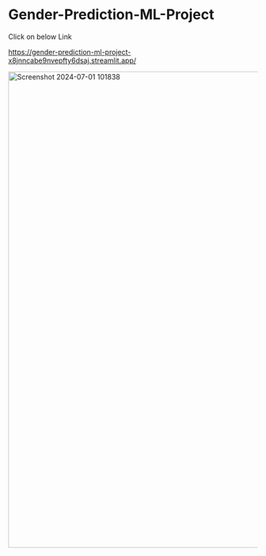 # Gender-Prediction-ML-Project

Click on below Link

https://gender-prediction-ml-project-x8jnncabe9nvepfty6dsaj.streamlit.app/

<img width="959" alt="Screenshot 2024-07-01 101838" src="https://github.com/AAS786/Gender-Prediction-ML-Project/assets/149858827/879203a7-10f1-49ce-bac0-d4d5aebd4744">
